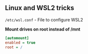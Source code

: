 
## Linux and WSL2 tricks 

`/etc/wsl.conf` - File to configure WSL2

**Mount drives on root instead of /mnt**
```ini
[automount]
enabled = true
root = /
```


